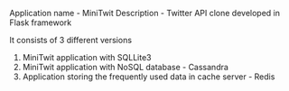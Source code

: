 Application name - MiniTwit
Description - Twitter API clone developed in Flask framework

It consists of 3 different versions
1. MiniTwit application with SQLLite3
2. MiniTwit application with NoSQL database - Cassandra
3. Application storing the frequently used data in cache server - Redis

